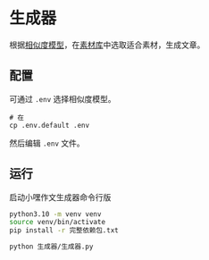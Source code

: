 # 生成器

根据[相似度模型](./相似度模型/README.md)，在[素材库](./素材库/README.md)中选取适合素材，生成文章。

## 配置

可通过 `.env` 选择相似度模型。

```.env
# 在
cp .env.default .env
```

然后编辑 `.env` 文件。

## 运行

启动小嘿作文生成器命令行版

```zsh
python3.10 -m venv venv
source venv/bin/activate
pip install -r 完整依赖包.txt

python 生成器/生成器.py
```
